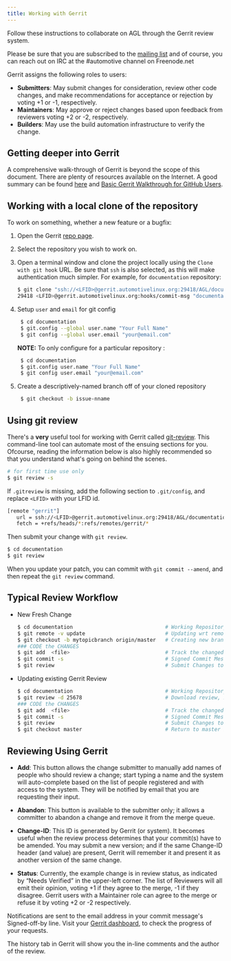 ```yaml
---
title: Working with Gerrit
---
```


Follow these instructions to collaborate on AGL through the Gerrit review system.

Please be sure that you are subscribed to the [mailing list](https://lists.automotivelinux.org/g/agl-dev-community) and of course, you can reach out on IRC at the #automotive channel on Freenode.net

Gerrit assigns the following roles to users:

-  **Submitters**: May submit changes for consideration, review other
   code changes, and make recommendations for acceptance or rejection by
   voting +1 or -1, respectively.
-  **Maintainers**: May approve or reject changes based upon feedback
   from reviewers voting +2 or -2, respectively.
-  **Builders**: May use the build automation infrastructure to verify the change.

## Getting deeper into Gerrit

A comprehensive walk-through of Gerrit is beyond the scope of this
document. There are plenty of resources available on the Internet. A
good summary can be found [here](https://www.mediawiki.org/wiki/Gerrit/Tutorial) and [Basic Gerrit Walkthrough for GitHub Users](https://gerrit-review.googlesource.com/Documentation/intro-gerrit-walkthrough-github.html).

## Working with a local clone of the repository

To work on something, whether a new feature or a bugfix:

1. Open the Gerrit [repo page](https://gerrit.automotivelinux.org/gerrit/admin/repos/).

2. Select the repository you wish to work on.

3. Open a terminal window and clone the project locally using the
   ``Clone with git hook`` URL. Be sure that ``ssh`` is also selected,
   as this will make authentication much simpler. For example, for `documentation` repository:

    ```sh
    $ git clone "ssh://<LFID>@gerrit.automotivelinux.org:29418/AGL/documentation" && scp -p -P
    29418 <LFID>@gerrit.automotivelinux.org:hooks/commit-msg "documentation/.git/hooks/"
    ```

4. Setup `user` and `email` for git config

    ```sh
     $ cd documentation
     $ git.config --global user.name "Your Full Name"
     $ git config --global user.email "your@email.com"
    ```

      **NOTE:** To only configure for a particular repository :

    ```sh
     $ cd documentation
     $ git.config user.name "Your Full Name"
     $ git config user.email "your@email.com"
    ```

5. Create a descriptively-named branch off of your cloned repository

    ```sh
     $ git checkout -b issue-nname
    ```

## Using git review

There's a **very** useful tool for working with Gerrit called [git-review](https://www.mediawiki.org/wiki/Gerrit/git-review). This command-line tool can automate most of the ensuing sections for you. Ofcourse, reading the information below is also highly recommended so that you understand what's going on behind the scenes.

```sh
# for first time use only
$ git review -s
```
If `.gitreview` is missing, add the following section to ``.git/config``, and replace ``<LFID>``
with your LFID id.

```sh
[remote "gerrit"]
   url = ssh://<LFID>@gerrit.automotivelinux.org:29418/AGL/documentation.git
   fetch = +refs/heads/*:refs/remotes/gerrit/*
```

Then submit your change with ``git review``.

```sh
$ cd documentation
$ git review
```

When you update your patch, you can commit with ``git commit --amend``,
and then repeat the ``git review`` command.

## Typical Review Workflow

   - New Fresh Change

      ```sh
      $ cd documentation                              # Working Repository
      $ git remote -v update                          # Updating wrt remote
      $ git checkout -b mytopicbranch origin/master   # Creating new branch
      ### CODE the CHANGES
      $ git add  <file>                               # Track the changed files
      $ git commit -s                                 # Signed Commit Message
      $ git review                                    # Submit Changes to review
      ```

   - Updating existing Gerrit Review

      ```sh
      $ cd documentation                              # Working Repository
      $ git review -d 25678                           # Download review, 25678 is change number
      ### CODE the CHANGES
      $ git add  <file>                               # Track the changed files
      $ git commit -s                                 # Signed Commit Message
      $ git review                                    # Submit Changes to review
      $ git checkout master                           # Return to master branch
      ```

## Reviewing Using Gerrit

-  **Add**: This button allows the change submitter to manually add
   names of people who should review a change; start typing a name and
   the system will auto-complete based on the list of people registered
   and with access to the system. They will be notified by email that
   you are requesting their input.

-  **Abandon**: This button is available to the submitter only; it
   allows a committer to abandon a change and remove it from the merge
   queue.

-  **Change-ID**: This ID is generated by Gerrit (or system). It becomes
   useful when the review process determines that your commit(s) have to
   be amended. You may submit a new version; and if the same Change-ID
   header (and value) are present, Gerrit will remember it and present
   it as another version of the same change.

-  **Status**: Currently, the example change is in review status, as
   indicated by “Needs Verified” in the upper-left corner. The list of
   Reviewers will all emit their opinion, voting +1 if they agree to the
   merge, -1 if they disagree. Gerrit users with a Maintainer role can
   agree to the merge or refuse it by voting +2 or -2 respectively.

Notifications are sent to the email address in your commit message's Signed-off-by line. Visit your [Gerrit dashboard](https://gerrit.automotivelinux.org/gerrit/dashboard/self), to check the progress of your requests.

The history tab in Gerrit will show you the in-line comments and the author of the review.